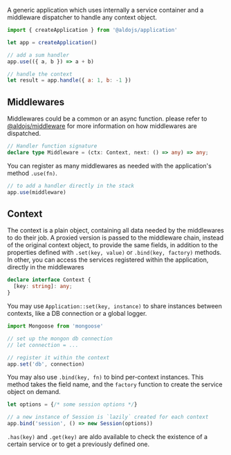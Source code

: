 
A generic application which uses internally a service container and a middleware dispatcher to handle any context object.

```js
import { createApplication } from '@aldojs/application'

let app = createApplication()

// add a sum handler
app.use(({ a, b }) => a + b)

// handle the context
let result = app.handle({ a: 1, b: -1 })
```

## Middlewares

Middlewares could be a common or an async function. please refer to [@aldojs/middleware](https://www.npmjs.org/package/@aldojs/middleware) for more information on how middlewares are dispatched.

```ts
// Handler function signature
declare type Middleware = (ctx: Context, next: () => any) => any;
```

You can register as many middlewares as needed with the application's method `.use(fn)`.

```js
// to add a handler directly in the stack
app.use(middleware)
```

## Context

The context is a plain object, containing all data needed by the middlewares to do their job.
A proxied version is passed to the middleware chain, instead of the original context object, to provide the same fields, in addition to the properties defined with `.set(key, value)` or `.bind(key, factory)` methods. In other, you can access the services registered within the application, directly in the middlewares

```ts
declare interface Context {
  [key: string]: any;
}
```

You may use `Application::set(key, instance)` to share instances between contexts, like a DB connection or a global logger.

```js
import Mongoose from 'mongoose'

// set up the mongon db connection
// let connection = ...

// register it within the context
app.set('db', connection)
```

You may also use `.bind(key, fn)` to bind per-context instances.
This method takes the field name, and the `factory` function to create the service object on demand.

```js
let options = {/* some session options */}

// a new instance of Session is `lazily` created for each context
app.bind('session', () => new Session(options))
```

`.has(key)` and `.get(key)` are aldo available to check the existence of a certain service or to get a previously defined one.
